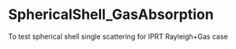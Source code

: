 # SphericalShell_GasAbsorption
To test spherical shell single scattering for IPRT Rayleigh+Gas case 
